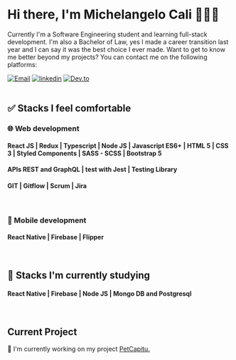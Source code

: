# Hi there, I'm Michelangelo Cali 👨🏻‍💻
Currently I'm a Software Engineering student and learning full-stack development. I'm also a Bachelor of Law, yes I made a career transition last year and I can say it was the best choice I ever made. Want to get to know me better beyond my projects? You can contact me on the following platforms:

[![Email](https://img.shields.io/badge/-Hotmail-0078D4?style=for-the-badge&logo=microsoft-outlook&logoColor=white&mailto:michelangelocali@hotmail.com)](mailto:michelangelocali@hotmail.com)
[![linkedin](https://img.shields.io/badge/LinkedIn-0A66C2?style=for-the-badge&logo=linkedin&logoColor=white&url=https://www.linkedin.com/in/michelangelocali/)](https://www.linkedin.com/in/michelangelocali/)
[![Dev.to](https://img.shields.io/badge/dev.to-0C0C0C?style=for-the-badge&logo=dev.to&logoColor=white)](https://dev.to/michelangelocali)
<br><br>


## ✅ Stacks I feel comfortable
### 🌐 Web development
#### React JS  | Redux | Typescript | Node JS | Javascript ES6+ | HTML 5 | CSS 3 | Styled Components | SASS - SCSS | Bootstrap 5 
#### APIs REST and GraphQL | test with Jest | Testing Library
#### GIT | Gitflow | Scrum | Jira 
<br>


### 📱 Mobile development
#### React Native | Firebase | Flipper 
<br>


## 📖 Stacks I'm currently studying
#### React Native | Firebase | Node JS | Mongo DB and Postgresql
<br>


## Current Project
🔨 I'm currently working on my project [PetCapitu.](https://github.com/MichelangeloCali/petcapitu-front)
<br><br>
